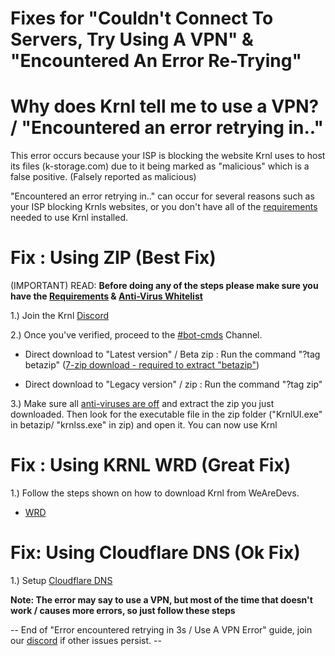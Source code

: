 # Fixes for "Couldn't Connect To Servers, Try Using A VPN" & "Encountered An Error Re-Trying"

# Why does Krnl tell me to use a VPN? / "Encountered an error retrying in.."

This error occurs because your ISP is blocking the website Krnl uses to host its files (k-storage.com) due to it being marked as "malicious" which is a false positive. (Falsely reported as malicious)

"Encountered an error retrying in.." can occur for several reasons such as your ISP blocking Krnls websites, or you don't have all of the [requirements](https://github.com/Krnl-staff/Faq/blob/main/DownloadHelp.md#please-follow-all-the-steps-if-you-want-krnl-to-work-properly) needed to use Krnl installed.

# Fix : Using ZIP (Best Fix)

(IMPORTANT) READ: **Before doing any of the steps please make sure you have the [Requirements](https://github.com/Krnl-staff/Faq/blob/main/DownloadHelp.md#please-follow-all-the-steps-if-you-want-krnl-to-work-properly) & [Anti-Virus Whitelist](https://github.com/Krnl-staff/Faq/blob/main/DownloadHelp.md#anti-virus-whitelist)**

1.) Join the Krnl [Discord](https://krnl.place/invite.html)

2.) Once you've verified, proceed to the [#bot-cmds](https://discord.com/channels/903380406743760947/903380407817494577) Channel.

- Direct download to "Latest version" / Beta zip : Run the command "?tag betazip"
([7-zip download - required to extract "betazip"](https://www.7-zip.org/a/7z2201-x64.exe))

- Direct download to "Legacy version" / zip : Run the command "?tag zip"

3.) Make sure all [anti-viruses are off](https://github.com/Krnl-staff/Faq/blob/main/DownloadHelp.md#anti-virus-whitelist) and extract the zip you just downloaded. Then look for the executable file in the zip folder ("KrnlUI.exe" in betazip/ "krnlss.exe" in zip) and open it. You can now use Krnl 

# Fix : Using KRNL WRD (Great Fix)

1.) Follow the steps shown on how to download Krnl from WeAreDevs.

- [WRD](https://github.com/Krnl-staff/Faq/blob/main/DownloadHelp.md#downloading--wearedevs)

# Fix: Using Cloudflare DNS (Ok Fix)

1.) Setup [Cloudflare DNS](https://privacy.net/set-up-cloudflare-dns-how-to/)

**Note: The error may say to use a VPN, but most of the time that doesn't work / causes more errors, so just follow these steps**

-- End of "Error encountered retrying in 3s / Use A VPN Error" guide, join our [discord](https://krnl.place/invite.html) if other issues persist. --
